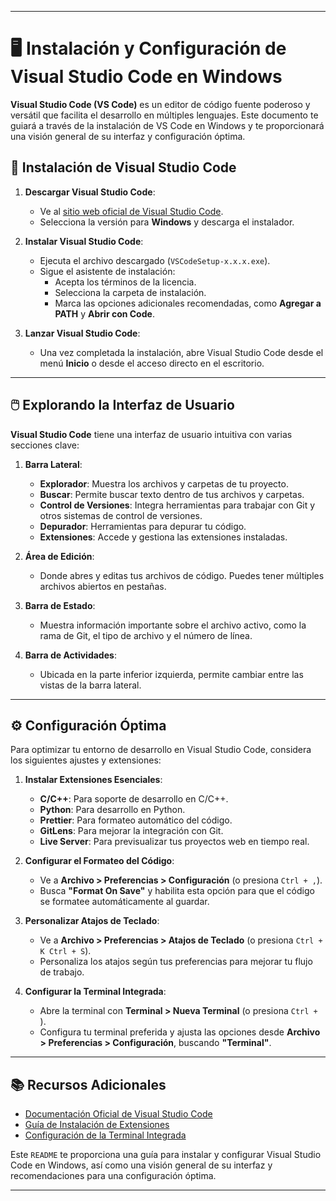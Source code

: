 
---

# 🖥️ Instalación y Configuración de Visual Studio Code en Windows

**Visual Studio Code (VS Code)** es un editor de código fuente poderoso y versátil que facilita el desarrollo en múltiples lenguajes. Este documento te guiará a través de la instalación de VS Code en Windows y te proporcionará una visión general de su interfaz y configuración óptima.

## 🚀 Instalación de Visual Studio Code

1. **Descargar Visual Studio Code**:
   - Ve al [sitio web oficial de Visual Studio Code](https://code.visualstudio.com/Download).
   - Selecciona la versión para **Windows** y descarga el instalador.

2. **Instalar Visual Studio Code**:
   - Ejecuta el archivo descargado (`VSCodeSetup-x.x.x.exe`).
   - Sigue el asistente de instalación:
     - Acepta los términos de la licencia.
     - Selecciona la carpeta de instalación.
     - Marca las opciones adicionales recomendadas, como **Agregar a PATH** y **Abrir con Code**.

3. **Lanzar Visual Studio Code**:
   - Una vez completada la instalación, abre Visual Studio Code desde el menú **Inicio** o desde el acceso directo en el escritorio.

---

## 🖱️ Explorando la Interfaz de Usuario

**Visual Studio Code** tiene una interfaz de usuario intuitiva con varias secciones clave:

1. **Barra Lateral**:
   - **Explorador**: Muestra los archivos y carpetas de tu proyecto.
   - **Buscar**: Permite buscar texto dentro de tus archivos y carpetas.
   - **Control de Versiones**: Integra herramientas para trabajar con Git y otros sistemas de control de versiones.
   - **Depurador**: Herramientas para depurar tu código.
   - **Extensiones**: Accede y gestiona las extensiones instaladas.

2. **Área de Edición**:
   - Donde abres y editas tus archivos de código. Puedes tener múltiples archivos abiertos en pestañas.

3. **Barra de Estado**:
   - Muestra información importante sobre el archivo activo, como la rama de Git, el tipo de archivo y el número de línea.

4. **Barra de Actividades**:
   - Ubicada en la parte inferior izquierda, permite cambiar entre las vistas de la barra lateral.

---

## ⚙️ Configuración Óptima

Para optimizar tu entorno de desarrollo en Visual Studio Code, considera los siguientes ajustes y extensiones:

1. **Instalar Extensiones Esenciales**:
   - **C/C++**: Para soporte de desarrollo en C/C++.
   - **Python**: Para desarrollo en Python.
   - **Prettier**: Para formateo automático del código.
   - **GitLens**: Para mejorar la integración con Git.
   - **Live Server**: Para previsualizar tus proyectos web en tiempo real.

2. **Configurar el Formateo del Código**:
   - Ve a **Archivo > Preferencias > Configuración** (o presiona `Ctrl + ,`).
   - Busca **"Format On Save"** y habilita esta opción para que el código se formatee automáticamente al guardar.

3. **Personalizar Atajos de Teclado**:
   - Ve a **Archivo > Preferencias > Atajos de Teclado** (o presiona `Ctrl + K Ctrl + S`).
   - Personaliza los atajos según tus preferencias para mejorar tu flujo de trabajo.

4. **Configurar la Terminal Integrada**:
   - Abre la terminal con **Terminal > Nueva Terminal** (o presiona `Ctrl + `).
   - Configura tu terminal preferida y ajusta las opciones desde **Archivo > Preferencias > Configuración**, buscando **"Terminal"**.

---

## 📚 Recursos Adicionales

- [Documentación Oficial de Visual Studio Code](https://code.visualstudio.com/docs)
- [Guía de Instalación de Extensiones](https://code.visualstudio.com/docs/editor/extension-marketplace)
- [Configuración de la Terminal Integrada](https://code.visualstudio.com/docs/editor/integrated-terminal)

Este `README` te proporciona una guía para instalar y configurar Visual Studio Code en Windows, así como una visión general de su interfaz y recomendaciones para una configuración óptima.

---